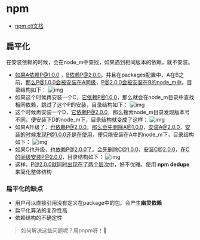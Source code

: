 <!--
 * @Desc: 
 * @Author: 曾茹菁
 * @Date: 2022-08-26 15:04:21
 * @LastEditors: 曾茹菁
 * @LastEditTime: 2022-08-26 16:59:07
-->
# npm
- [npm cli文档](https://docs.npmjs.com/cli/v8/commands/npm)
## 扁平化
在安装依赖的时候，会在node_m中查找，如果遇到相同版本的依赖，就不安装。
- 如果A依赖P@1.0.0 ，B依赖P@2.0.0。并且在packages配置中，A在B之前，那么P@1.0.0会被安装在A同级，P@2.0.0会被安装在B的node_m中。目录结构如下：
![img](http://assets.yomuki.com/md/npm-1.png)
- 如果这个时候再安装一个C，它依赖P@1.0.0，那么就会在node_m目录中查找相同依赖，跳过了这个P的安装，目录结构如下：
![img](http://assets.yomuki.com/md/npm-2.png)
- 这个时候再安装一个D，它依赖P@2.0.0，那么搜索node_m目录发现版本号不同，便安装下D的node_m下，目录结构就变成了这样：
![img](http://assets.yomuki.com/md/npm-3.png)
- 如果A升级了，也依赖P@2.0.0。那么会先删除A@1.0.0，安装A@2.0.0，安装的时候发现P@1.0.0还是在使用，便只能安装在A中的node_m下，目录结构如下：
![img](http://assets.yomuki.com/md/npm-4.png)
- 如果C也升级，也依赖P@2.0.0了。会先删除C@1.0.0，安装C@2.0.0，在C的同级安装P@2.0.0，目录结构如下：
![img](http://assets.yomuki.com/md/npm-5.png)
- 这样，P@2.0.0就同时出现在了两个层次中，好不优雅。使用 **npm dedupe**来简化整体结构
### 扁平化的缺点
- 用户可以直接引用没有定义在package中的包。会产生**幽灵依赖**
- 扁平化算法的复杂性高
- 依赖结构的不确定性
> 如何解决这些问题呢？用pnpm呀！🌝

